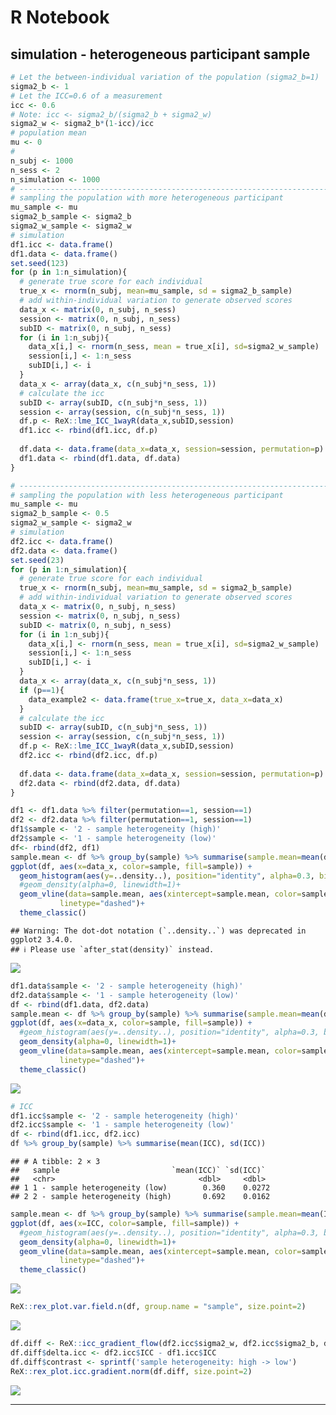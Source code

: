 R Notebook
================

## simulation - heterogeneous participant sample

``` r
# Let the between-individual variation of the population (sigma2_b=1)
sigma2_b <- 1
# Let the ICC=0.6 of a measurement
icc <- 0.6
# Note: icc <- sigma2_b/(sigma2_b + sigma2_w) 
sigma2_w <- sigma2_b*(1-icc)/icc
# population mean
mu <- 0
# 
n_subj <- 1000
n_sess <- 2
n_simulation <- 1000
# ------------------------------------------------------------------------------
# sampling the population with more heterogeneous participant
mu_sample <- mu
sigma2_b_sample <- sigma2_b
sigma2_w_sample <- sigma2_w
# simulation
df1.icc <- data.frame()
df1.data <- data.frame()
set.seed(123) 
for (p in 1:n_simulation){
  # generate true score for each individual
  true_x <- rnorm(n_subj, mean=mu_sample, sd = sigma2_b_sample)
  # add within-individual variation to generate observed scores
  data_x <- matrix(0, n_subj, n_sess)
  session <- matrix(0, n_subj, n_sess)
  subID <- matrix(0, n_subj, n_sess)
  for (i in 1:n_subj){
    data_x[i,] <- rnorm(n_sess, mean = true_x[i], sd=sigma2_w_sample)
    session[i,] <- 1:n_sess
    subID[i,] <- i
  }
  data_x <- array(data_x, c(n_subj*n_sess, 1))
  # calculate the icc 
  subID <- array(subID, c(n_subj*n_sess, 1))
  session <- array(session, c(n_subj*n_sess, 1))
  df.p <- ReX::lme_ICC_1wayR(data_x,subID,session)
  df1.icc <- rbind(df1.icc, df.p)
  
  df.data <- data.frame(data_x=data_x, session=session, permutation=p)
  df1.data <- rbind(df1.data, df.data)
}
```


``` r
# ------------------------------------------------------------------------------
# sampling the population with less heterogeneous participant
mu_sample <- mu
sigma2_b_sample <- 0.5
sigma2_w_sample <- sigma2_w
# simulation
df2.icc <- data.frame()
df2.data <- data.frame()
set.seed(23) 
for (p in 1:n_simulation){
  # generate true score for each individual
  true_x <- rnorm(n_subj, mean=mu_sample, sd = sigma2_b_sample)
  # add within-individual variation to generate observed scores
  data_x <- matrix(0, n_subj, n_sess)
  session <- matrix(0, n_subj, n_sess)
  subID <- matrix(0, n_subj, n_sess)
  for (i in 1:n_subj){
    data_x[i,] <- rnorm(n_sess, mean = true_x[i], sd=sigma2_w_sample)
    session[i,] <- 1:n_sess
    subID[i,] <- i
  }
  data_x <- array(data_x, c(n_subj*n_sess, 1))
  if (p==1){
    data_example2 <- data.frame(true_x=true_x, data_x=data_x)
  }
  # calculate the icc 
  subID <- array(subID, c(n_subj*n_sess, 1))
  session <- array(session, c(n_subj*n_sess, 1))
  df.p <- ReX::lme_ICC_1wayR(data_x,subID,session)
  df2.icc <- rbind(df2.icc, df.p)
  
  df.data <- data.frame(data_x=data_x, session=session, permutation=p)
  df2.data <- rbind(df2.data, df.data)
}
```


``` r
df1 <- df1.data %>% filter(permutation==1, session==1)
df2 <- df2.data %>% filter(permutation==1, session==1)
df1$sample <- '2 - sample heterogeneity (high)'
df2$sample <- '1 - sample heterogeneity (low)'
df<- rbind(df2, df1)
sample.mean <- df %>% group_by(sample) %>% summarise(sample.mean=mean(data_x))
ggplot(df, aes(x=data_x, color=sample, fill=sample)) +
  geom_histogram(aes(y=..density..), position="identity", alpha=0.3, bins=40)+
  #geom_density(alpha=0, linewidth=1)+
  geom_vline(data=sample.mean, aes(xintercept=sample.mean, color=sample),
           linetype="dashed")+
  theme_classic()
```

    ## Warning: The dot-dot notation (`..density..`) was deprecated in ggplot2 3.4.0.
    ## ℹ Please use `after_stat(density)` instead.

![](simulation_sample_heterogeneity_files/figure-gfm/unnamed-chunk-1-1.png)<!-- -->

``` r
df1.data$sample <- '2 - sample heterogeneity (high)'
df2.data$sample <- '1 - sample heterogeneity (low)'
df <- rbind(df1.data, df2.data)
sample.mean <- df %>% group_by(sample) %>% summarise(sample.mean=mean(data_x))
ggplot(df, aes(x=data_x, color=sample, fill=sample)) +
  #geom_histogram(aes(y=..density..), position="identity", alpha=0.3, bins=40)+
  geom_density(alpha=0, linewidth=1)+
  geom_vline(data=sample.mean, aes(xintercept=sample.mean, color=sample),
           linetype="dashed")+
  theme_classic()
```

![](simulation_sample_heterogeneity_files/figure-gfm/unnamed-chunk-2-1.png)<!-- -->

``` r
# ICC
df1.icc$sample <- '2 - sample heterogeneity (high)'
df2.icc$sample <- '1 - sample heterogeneity (low)'
df <- rbind(df1.icc, df2.icc)
df %>% group_by(sample) %>% summarise(mean(ICC), sd(ICC))
```

    ## # A tibble: 2 × 3
    ##   sample                         `mean(ICC)` `sd(ICC)`
    ##   <chr>                                <dbl>     <dbl>
    ## 1 1 - sample heterogeneity (low)        0.360    0.0272
    ## 2 2 - sample heterogeneity (high)       0.692    0.0162

``` r
sample.mean <- df %>% group_by(sample) %>% summarise(sample.mean=mean(ICC))
ggplot(df, aes(x=ICC, color=sample, fill=sample)) +
  #geom_histogram(aes(y=..density..), position="identity", alpha=0.3, bins=40)+
  geom_density(alpha=0, linewidth=1)+
  geom_vline(data=sample.mean, aes(xintercept=sample.mean, color=sample),
           linetype="dashed")+
  theme_classic()
```

![](simulation_sample_heterogeneity_files/figure-gfm/unnamed-chunk-3-1.png)<!-- -->

``` r
ReX::rex_plot.var.field.n(df, group.name = "sample", size.point=2)
```

![](simulation_sample_heterogeneity_files/figure-gfm/unnamed-chunk-3-2.png)<!-- -->

``` r
df.diff <- ReX::icc_gradient_flow(df2.icc$sigma2_w, df2.icc$sigma2_b, df1.icc$sigma2_w, df1.icc$sigma2_b)
df.diff$delta.icc <- df2.icc$ICC - df1.icc$ICC
df.diff$contrast <- sprintf('sample heterogeneity: high -> low')
ReX::rex_plot.icc.gradient.norm(df.diff, size.point=2)
```

![](simulation_sample_heterogeneity_files/figure-gfm/unnamed-chunk-3-3.png)<!-- -->

------------------------------------------------------------------------
